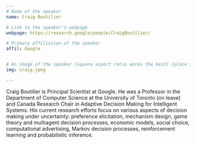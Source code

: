 ```yaml
---
# Name of the speaker
name: Craig Boutilier 

# Link to the speaker's webpage
webpage: https://research.google/people/CraigBoutilier/

# Primary affiliation of the speaker
affil: Google


# An image of the speaker (square aspect ratio works the best) (place in the `assets/img/speakers` directory)
img: craig.jpeg

---
```


<!-- Whatever you write below will show up as the speaker's bio -->

Craig Boutilier is Principal Scientist at Google. He was a Professor in the Department of Computer Science at the University of Toronto (on leave) and Canada Research Chair in Adaptive Decision Making for Intelligent Systems. His current research efforts focus on various aspects of decision making under uncertainty: preference elicitation, mechanism design, game theory and multiagent decision processes, economic models, social choice, computational advertising, Markov decision processes, reinforcement learning and probabilistic inference.